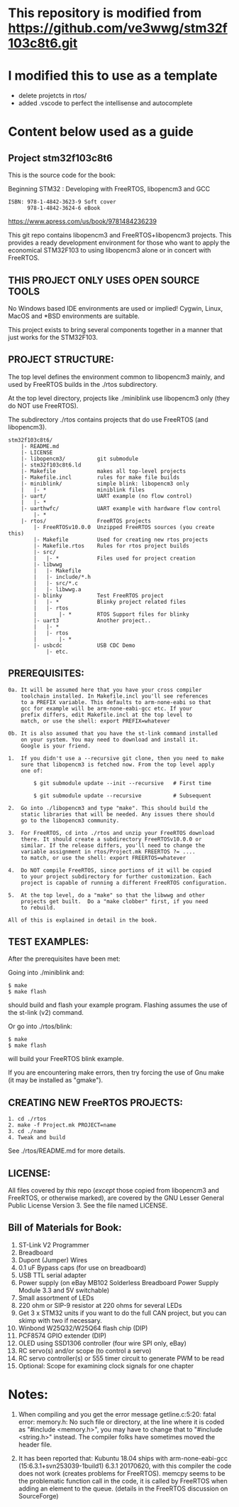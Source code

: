 # This repository is modified from https://github.com/ve3wwg/stm32f103c8t6.git 

# I modified this to use as a template
+ delete projetcts in rtos/
+ added .vscode to perfect the intellisense and autocomplete

# Content below used as a guide

Project stm32f103c8t6
---------------------

This is the source code for the book:

Beginning STM32 : Developing with FreeRTOS, libopencm3 and GCC

    ISBN: 978-1-4842-3623-9 Soft cover
          978-1-4842-3624-6 eBook

https://www.apress.com/us/book/9781484236239

This git repo contains libopencm3 and FreeRTOS+libopencm3 projects.
This provides a ready development environment for those who want to
apply the economical STM32F103 to using libopencm3 alone or in
concert with FreeRTOS.

THIS PROJECT ONLY USES OPEN SOURCE TOOLS
----------------------------------------

No Windows based IDE environments are used or implied! Cygwin, Linux,
MacOS and *BSD environments are suitable.

This project exists to bring several components together in a manner
that just works for the STM32F103.

PROJECT STRUCTURE:
------------------

The top level defines the environment common to libopencm3 mainly, and
used by FreeRTOS builds in the ./rtos subdirectory.

At the top level directory, projects like ./miniblink use libopencm3
only (they do NOT use FreeRTOS).

The subdirectory ./rtos contains projects that do use FreeRTOS (and
libopencm3).

    stm32f103c8t6/
        |- README.md
        |- LICENSE
        |- libopencm3/          git submodule
        |- stm32f103c8t6.ld
        |- Makefile             makes all top-level projects
        |- Makefile.incl        rules for make file builds
        |- miniblink/           simple blink: libopencm3 only
        |   |- *                miniblink files
        |- uart/                UART example (no flow control)
        |   |- *        
        |- uarthwfc/            UART example with hardware flow control
            |- *
        |- rtos/                FreeRTOS projects
            |- FreeRTOSv10.0.0  Unzipped FreeRTOS sources (you create this)
            |- Makefile         Used for creating new rtos projects
            |- Makefile.rtos    Rules for rtos project builds
            |- src/
            |   |- *            Files used for project creation
            |- libwwg
            |   |- Makefile
            |   |- include/*.h
            |   |- src/*.c
            |   |- libwwg.a
            |- blinky           Test FreeRTOS project
            |   |- *            Blinky project related files
            |   |- rtos
            |       |- *        RTOS Support files for blinky
            |- uart3            Another project..
            |   |- *
            |   |- rtos
            |       |- *
            |- usbcdc           USB CDC Demo
                |- etc.
        
PREREQUISITES:
--------------

    0a. It will be assumed here that you have your cross compiler
        toolchain installed. In Makefile.incl you'll see references
        to a PREFIX variable. This defaults to arm-none-eabi so that
        gcc for example will be arm-none-eabi-gcc etc. If your 
        prefix differs, edit Makefile.incl at the top level to
        match, or use the shell: export PREFIX=whatever
    
    0b. It is also assumed that you have the st-link command installed
        on your system. You may need to download and install it. 
        Google is your friend.

    1.  If you didn't use a --recursive git clone, then you need to make
        sure that libopencm3 is fetched now. From the top level apply
        one of:
    
            $ git submodule update --init --recursive   # First time

            $ git submodule update --recursive          # Subsequent
    
    2.  Go into ./libopencm3 and type "make". This should build the 
        static libraries that will be needed. Any issues there should
        go to the libopencm3 community.
    
    3.  For FreeRTOS, cd into ./rtos and unzip your FreeRTOS download
        there. It should create a subdirectory FreeRTOSv10.0.0 or 
        similar. If the release differs, you'll need to change the
        variable assignment in rtos/Project.mk FREERTOS ?= ....
        to match, or use the shell: export FREERTOS=whatever
    
    4.  Do NOT compile FreeRTOS, since portions of it will be copied
        to your project subdirectory for further customization. Each
        project is capable of running a different FreeRTOS configuration.

    5.  At the top level, do a "make" so that the libwwg and other
        projects get built.  Do a "make clobber" first, if you need
        to rebuild.

    All of this is explained in detail in the book.

TEST EXAMPLES:
--------------

After the prerequisites have been met:

Going into ./miniblink and:

    $ make
    $ make flash

should build and flash your example program. Flashing assumes the
use of the st-link (v2) command.

Or go into ./rtos/blink:

    $ make
    $ make flash

will build your FreeRTOS blink example.

If you are encountering make errors, then try forcing the use
of Gnu make (it may be installed as "gmake").

CREATING NEW FreeRTOS PROJECTS:
-------------------------------

    1. cd ./rtos
    2. make -f Project.mk PROJECT=name
    3. cd ./name
    4. Tweak and build

See ./rtos/README.md for more details.

LICENSE:
--------

All files covered by _this_ repo (_except_ those copied from libopencm3
and FreeRTOS, or otherwise marked), are covered by the GNU Lesser
General Public License Version 3. See the file named LICENSE.

Bill of Materials for Book:
---------------------------

1. ST-Link V2 Programmer
1. Breadboard
1. Dupont (Jumper) Wires
1. 0.1 uF Bypass caps (for use on breadboard)
1. USB TTL serial adapter
1. Power supply (on eBay MB102 Solderless Breadboard Power Supply Module 3.3 and 5V switchable)
1. Small assortment of LEDs
1. 220 ohm or SIP-9 resistor at 220 ohms for several LEDs
1. Get 3 x STM32 units if you want to do the full CAN project, but you can skimp with two if necessary.
1. Winbond W25Q32/W25Q64 flash chip (DIP)
1. PCF8574 GPIO extender (DIP)
1. OLED using SSD1306 controller (four wire SPI only, eBay)
1. RC servo(s) and/or scope (to control a servo)
1. RC servo controller(s) or 555 timer circuit to generate PWM to be read
1. Optional: Scope for examining clock signals for one chapter

Notes:
======

1. When compiling and you get the error message getline.c:5:20: fatal error: memory.h: No such file or directory, at the line where it is coded as "#include <memory.h>", you may have to change that to "#include <string.h>" instead. The compiler folks have sometimes moved the header file.

1. It has been reported that: Kubuntu 18.04 ships with arm-none-eabi-gcc (15:6.3.1+svn253039-1build1) 6.3.1 20170620, with this compiler the code does not work (creates problems for FreeRTOS). memcpy seems to be the problematic function call in the code, it is called by FreeRTOS when adding an element to the queue. (details in the FreeRTOS discussion on SourceForge)

